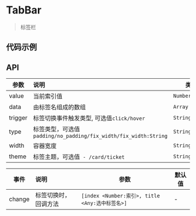# TabBar

> 标签栏

## 代码示例

<test></test>

<script>
  import test from '@/pages/demo/TabBar.vue';

  export default {
    components: {
      test
    }
  }
</script>

## API

| 参数 | 说明 | 类型 | 默认值 |
| ----|:-----| ---- | ---- |
| value | 当前索引值  | `Number` | `0` |
| data | 由标签名组成的数组  | `Array` | - |
| trigger | 标签切换事件触发类型, 可选值`click/hover`  | `String` | `click` |
| type | 标签类型，可选值`padding/no_padding/fix_width/fix_width:String`  | `String` | `padding` |
| width | 容器宽度  | `String/Nuber` | - |
| theme | 标签主题，可选值` - /card/ticket`  | `String` | - |

| 事件 | 说明 | 参数 | 默认值 |
| ----|:-----| ---- | ---- |
| change | 标签切换时，回调方法 | `[index <Number:索引>, title <Any:选中标签名>]` | - |
